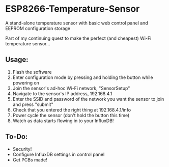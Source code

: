 # ESP8266-Temperature-Sensor
A stand-alone temperature sensor with basic web control panel and EEPROM configuration storage

Part of my continuing quest to make the perfect (and cheapest) Wi-Fi temperature sensor...

## Usage:
1. Flash the software
2. Enter configuration mode by pressing and holding the button while powering on
3. Join the sensor's ad-hoc Wi-Fi network, "SensorSetup"
4. Navigate to the sensor's IP address, 192.168.4.1
5. Enter the SSID and password of the network you want the sensor to join and press "submit"
6. Check that you entered the right thing at 192.168.4.1/info
7. Power cycle the sensor (don't hold the button this time)
8. Watch as data starts flowing in to your InfluxDB!

## To-Do:
- Security!
- Configure InfluxDB settings in control panel
- Get PCBs made!

